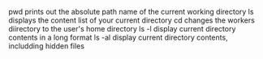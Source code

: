 
pwd prints out the absolute path name of the current working directory
ls displays the content list of your current directory
cd changes the workers diirectory to the user's home directory
ls -l display current directory contents in a long format
ls -al display current directory contents, includding hidden files